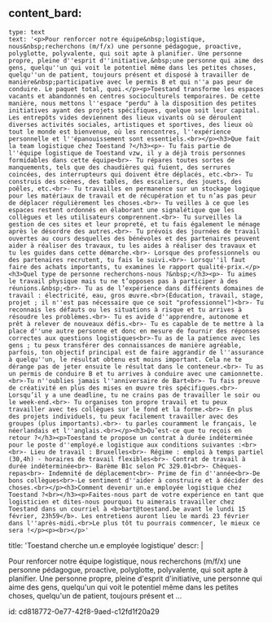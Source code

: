 content_bard:
  -
    type: text
    text: '<p>Pour renforcer notre équipe&nbsp;logistique, nous&nbsp;recherchons (m/f/x) une personne pédagogue, proactive, polyglotte, polyvalente, qui soit apte à planifier. Une personne propre, pleine d''esprit d''initiative,&nbsp;une personne qui aime des gens, quelqu''un qui voit le potentiel même dans les petites choses, quelqu''un de patient, toujours présent et disposé à travailler de manière&nbsp;participative avec le permis B et qui n''a pas peur de conduire. Le paquet total, quoi.</p><p>Toestand transforme les espaces vacants et abandonnés en centres socioculturels temporaires. De cette manière, nous mettons l''espace "perdu" à la disposition des petites initiatives ayant des projets spécifiques, quelque soit leur capital. Les entrepôts vides deviennent des lieux vivants où se déroulent diverses activités sociales, artistiques et sportives, des lieux où tout le monde est bienvenue, où les rencontres, l''expérience personnelle et l''épanouissement sont essentiels.<br></p><h3>Que fait la team logistique chez Toestand ?</h3><p>- Tu fais partie de l''équipe logistique de Toestand vzw, il y a déjà trois personnes formidables dans cette équipe<br>- Tu répares toutes sortes de manquements, tels que des chaudières qui fuient, des serrures coincées, des interrupteurs qui doivent être déplacés, etc.<br>- Tu construis des scènes, des tables, des escaliers, des jouets, des poêles, etc.<br>- Tu travailles en permanence sur un stockage logique pour les matériaux de travail et de récupération et tu n’as pas peur de déplacer régulièrement les choses.<br>- Tu veilles à ce que les espaces restent ordonnés en élaborant une signalétique que les collègues et les utilisateurs comprennent.<br>- Tu surveilles la gestion de ces sites et leur propreté, et tu fais également le ménage après le désordre des autres.<br>- Tu prévois des journées de travail ouvertes au cours desquelles des bénévoles et des partenaires peuvent aider à réaliser des travaux, tu les aides à réaliser des travaux et tu les guides dans cette démarche.<br>- Lorsque des professionnels ou des partenaires recrutent, tu fais le suivi.<br>- Lorsqu''il faut faire des achats importants, tu examines le rapport qualité-prix.</p><h3>Quel type de personne recherchons-nous ?&nbsp;</h3><p>- Tu aimes le travail physique mais tu ne t’opposes pas à participer à des réunions.&nbsp;<br>- Tu as de l’expérience dans différents domaines de travail : électricité, eau, gros œuvre.<br>(Éducation, travail, stage, projet ; il n''est pas nécessaire que ce soit "professionnel")<br>- Tu reconnais les défauts ou les situations à risque et tu arrives à résoudre les problèmes.<br>- Tu es avide d''apprendre, autonome et prêt à relever de nouveaux défis.<br>- Tu es capable de te mettre à la place d''une autre personne et donc en mesure de fournir des réponses correctes aux questions logistiques<br>-Tu as de la patience avec les gens ; tu peux transférer des connaissances de manière agréable, parfois, ton objectif principal est de faire aggrandir de l''assurance à quelqu''un, le résultat obtenu est moins important. Cela ne te dérange pas de jeter ensuite le résultat dans le conteneur.<br>- Tu as un permis de conduire B et tu arrives à conduire avec une camionnette.<br>-Tu n''oublies jamais l''anniversaire de Bart<br>- Tu fais preuve de créativité en plus des mises en œuvre très spécifiques.<br>- Lorsqu’il y a une deadline, tu ne crains pas de travailler le soir ou le week-end.<br>- Tu organises ton propre travail et tu peux travailler avec tes collègues sur le fond et la forme.<br>- En plus des projets individuels, tu peux facilement travailler avec des groupes (plus importants).<br>- tu parles couramment le français, le néerlandais et l''anglais.<br></p><h3>Qu’est-ce que tu reçois en retour ?</h3><p>Toestand te propose un contrat à durée indéterminée pour le poste d''employé.e logistique aux conditions suivantes :<br><br>- Lieu de travail : Bruxelles<br>- Régime : emploi à temps partiel (30,4h) - horaires de travail flexibles<br>- Contrat de travail à durée indéterminée<br>- Barème B1c selon PC 329.01<br>- Chèques-repas<br>- Indemnité de déplacement<br>- Prime de fin d''année<br>-De bons collègues<br>-Le sentiment d''aider à construire et à décider des choses.<br></p><h3>Comment devenir un.e employée logistique chez Toestand ?<br></h3><p>Faites-nous part de votre expérience en tant que logisticien et dites-nous pourquoi tu aimerais travailler chez Toestand dans un courriel à <b>bart@toestand.be avant le lundi 15 février, 23h59</b>. Les entretiens auront lieu le mardi 23 février dans l''après-midi.<br>Le plus tôt tu pourrais commencer, le mieux ce sera !</p><p><br></p>'
title: 'Toestand cherche un.e employée logistique'
descr: |
  <p><span class="d2edcug0 hpfvmrgz qv66sw1b c1et5uql oi732d6d ik7dh3pa fgxwclzu a8c37x1j keod5gw0 nxhoafnm aigsh9s9 d9wwppkn fe6kdd0r mau55g9w c8b282yb iv3no6db jq4qci2q a3bd9o3v knj5qynh oo9gr5id hzawbc8m">Pour renforcer notre équipe logistique, nous recherchons (m/f/x) une personne pédagogue, proactive, polyglotte, polyvalente, qui soit apte à planifier. Une personne propre, pleine d'esprit d'initiative, une personne qui aime des gens, quelqu'un qui voit le potentiel même dans les petites choses, quelqu'un de patient, toujours présent et ...</span>
  </p>
  <p><span class="d2edcug0 hpfvmrgz qv66sw1b c1et5uql oi732d6d ik7dh3pa fgxwclzu a8c37x1j keod5gw0 nxhoafnm aigsh9s9 d9wwppkn fe6kdd0r mau55g9w c8b282yb iv3no6db jq4qci2q a3bd9o3v lrazzd5p m9osqain"></span>
  </p>
  
id: cd818772-0e77-42f8-9aed-c12fd1f20a29
